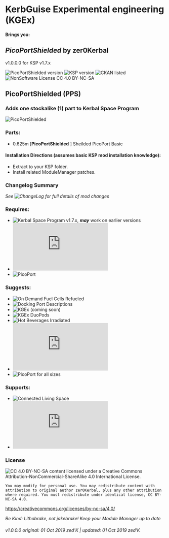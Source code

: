<!-- Readme.md v1.0
PicoPortShielded (PPS)
created: 01 Oct 19
updated: 01 Oct 19 -->

<!-- Download on SpaceDock or Github or Curseforge. Also available on CKAN. -->

# KerbGuise Experimental engineering (KGEx)
#### Brings you:
## *PicoPortShielded* by zer0Kerbal
v1.0.0.0 for KSP v1.7.x

![PicoPortShielded version](https://img.shields.io/badge/MOD%20version-1.0.0.0-orange.svg?style=flat-square)
![KSP version](https://img.shields.io/badge/KSP%20version-1.7.x-66ccff.svg?style=flat-square)
![CKAN listed](https://img.shields.io/badge/CKAN-Indexed-brightgreen.svg)
![NonSoftware License CC 4.0 BY-NC-SA](https://img.shields.io/badge/NonSoftwareLicense-CC--4.0--BY--SA-lightgrey)

## PicoPortShielded (PPS)
### Adds one stockalike (1) part to Kerbal Space Program

![PicoPortShielded]()

### Parts:
 + 0.625m [**PicoPortShielded** ] Sheilded PicoPort Basic

#### Installation Directions (assumes basic KSP mod installation knowledge):
- Extract to your KSP folder.
- Install related ModuleManager patches.

### Changelog Summary
*See ![ChangeLog](https://github.com/zer0Kerbal/KGRx/MM-Patches/PicoPortShielded/Changelog.cfg) for full details of mod changes*

### Requires:
 * ![Kerbal Space Program](https://kerbalspaceprogram.com) v1.7.x, ***may*** work on earlier versions
 * ![ModuleManager](http://forum.kerbalspaceprogram.com/index.php?/topic/50533-*)
 * ![PicoPort](https://github.com/steedcrugeon/PicoPort)

### Suggests:
 * ![On Demand Fuel Cells Refueled](https://github.com/zer0Kerbal/ODFCr)
 * ![Docking Port Descriptions](https://github.com/zer0Kerbal/KGEx/MM-Patches/DockingPortDescriptions)
 * ![KGEx (coming soon)](https://github.com/zer0Kerbal/KGEx)
 * ![KGEx DuoPods](https://github.com/zer0Kerbal/KGEx/DuoPods)
 * ![Hot Beverages Irradiated](https://github.com/zer0Kerbal/HotBeverageIrradiated)
 * ![Kerbal Change Log](https://forum.kerbalspaceprogram.com/index.php?/topic/179207-*)
 * ![PicoPort for all sizes](https://github.com/linuxgurugamer/PicoPort4AllSizes)

### Supports:
 * ![Connected Living Space](https://github.com/codepoetpbowden/ConnectedLivingSpace)
 * ![TweakScale](https://forum.kerbalspaceprogram.com/index.php?/topic/179030-*)

### License
![[CC 4.0 BY-NC-SA](https://creativecommons.org/licenses/by-nc-sa/4.0/)](https://i.creativecommons.org/l/by-nc-sa/4.0/88x31.png "CC 4.0 BY-NC-SA")
content licensed under a Creative Commons Attribution-NonCommercial-ShareAlike 4.0 International License.

`You may modify for personal use. You may redistribute content with attribution to original author zer0Kerbal, plus any other attribution where required. You must redistribute under identical license, CC BY-NC-SA 4.0.`

https://creativecommons.org/licenses/by-nc-sa/4.0/

 *Be Kind: Lithobrake, not jakebrake! Keep your Module Manager up to date*

 ###### v1.0.0.0 original: 01 Oct 2019 zed'K | updated: 01 Oct 2019 zed'K
<!--
CC BY-NC-SA-4.0
zer0Kerbal-->
